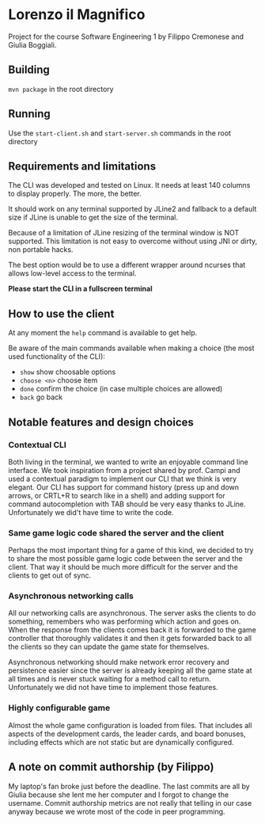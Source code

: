 # Lorenzo il Magnifico
Project for the course Software Engineering 1 by Filippo Cremonese and Giulia Boggiali.

## Building
`mvn package` in the root directory

## Running
Use the `start-client.sh` and `start-server.sh` commands in the root directory

## Requirements and limitations
The CLI was developed and tested on Linux.
It needs at least 140 columns to display properly. The more, the better.

It should work on any terminal supported by JLine2 and fallback to a default size if
 JLine is unable to get the size of the terminal.

Because of a limitation of JLine resizing of the terminal window is NOT supported.
This limitation is not easy to overcome without using JNI or dirty, non portable hacks.

The best option would be to use a different wrapper around ncurses that allows 
low-level access to the terminal.

**Please start the CLI in a fullscreen terminal**

## How to use the client
At any moment the `help` command is available to get help.

Be aware of the main commands available when making a choice (the most used functionality of the CLI):
- `show` show choosable options
- `choose <n>` choose <nth> item
- `done` confirm the choice (in case multiple choices are allowed)
- `back` go back

## Notable features and design choices
### Contextual CLI
Both living in the terminal, we wanted to write an enjoyable command line interface.
We took inspiration from a project shared by prof. Campi and used a contextual paradigm to implement our CLI that we
think is very elegant.
Our CLI has support for command history (press up and down arrows, or CRTL+R to search like in a shell) and adding
support for command autocompletion with TAB should be very easy thanks to JLine.
Unfortunately we did't have time to write the code.

### Same game logic code shared the server and the client
Perhaps the most important thing for a game of this kind, we decided to try to share the most possible game logic code
between the server and the client.
That way it should be much more difficult for the server and the clients to get out of sync.

### Asynchronous networking calls
All our networking calls are asynchronous.
The server asks the clients to do something, remembers who was performing which action and goes on.
When the response from the clients comes back it is forwarded to the game controller that 
thoroughly validates it and then it gets forwarded back to all the clients so they can update the game state 
for themselves.

Asynchronous networking should make network error recovery and persistence easier since the server is already keeping
all the game state at all times and is never stuck waiting for a method call to return.
Unfortunately we did not have time to implement those features.

### Highly configurable game
Almost the whole game configuration is loaded from files.
That includes all aspects of the development cards, the leader cards, and board bonuses, including effects which are not
static but are dynamically configured.

## A note on commit authorship (by Filippo)
My laptop's fan broke just before the deadline.
The last commits are all by Giulia because she lent me her computer and I forgot to change the username.
Commit authorship metrics are not really that telling in our case anyway 
because we wrote most of the code in peer programming.
